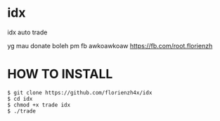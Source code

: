 # idx
 idx auto trade

yg mau donate boleh pm fb awkoawkoaw 
https://fb.com/root.florienzh

# HOW TO INSTALL
```
$ git clone https://github.com/florienzh4x/idx
$ cd idx
$ chmod +x trade idx
$ ./trade
```
